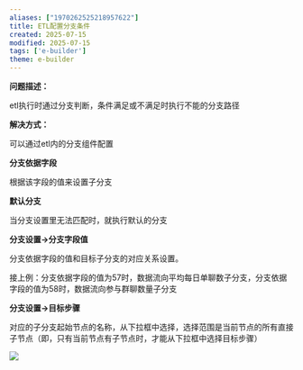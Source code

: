 ```yaml
---
aliases: ["1970262525218957622"]
title: ETL配置分支条件
created: 2025-07-15
modified: 2025-07-15
tags: ['e-builder']
theme: e-builder
---
```


**问题描述：**

etl执行时通过分支判断，条件满足或不满足时执行不能的分支路径

**解决方式：**

可以通过etl内的分支组件配置

**分支依据字段**

根据该字段的值来设置子分支

**默认分支**

当分支设置里无法匹配时，就执行默认的分支

**分支设置->分支字段值**

分支依据字段的值和目标子分支的对应关系设置。

接上例：分支依据字段的值为57时，数据流向平均每日单聊数子分支，分支依据字段的值为58时，数据流向参与群聊数量子分支

**分支设置->目标步骤**

对应的子分支起始节点的名称，从下拉框中选择，选择范围是当前节点的所有直接子节点（即，只有当前节点有子节点时，才能从下拉框中选择目标步骤）

![](https://myhelpdoc.oss-cn-heyuan.aliyuncs.com/mdimages/bbb697c941cb9c24e3a54ac645a84017.jpg)